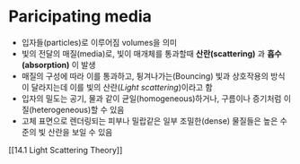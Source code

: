 # Paricipating media
- 입자들(particles)로 이루어짐 volumes을 의미
- 빛의 전달의 매질(media)로, 빛이 매개체를 통과할때 **산란(scattering)** 과 **흡수(absorption)** 이 발생
- 매질의 구성에 따라 이를 통과하고, 튕겨나가는(Bouncing) 빛과 상호작용의 방식이 달라지는데 이를 빛의 산란(*Light scattering*)이라고 함
- 입자의 밀도는 공기, 물과 같이 균일(homogeneous)하거나, 구름이나 증기처럼 이질(heterogeneous)할 수 있음
- 고체 표면으로 렌더링되는 피부나 밀랍같은 일부 조밀한(dense) 물질들은 높은 수준의 빛 산란을 보일 수 있음

[[14.1 Light Scattering Theory]]